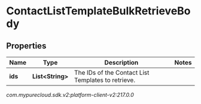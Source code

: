 # ContactListTemplateBulkRetrieveBody


## Properties

| Name | Type | Description | Notes |
| ------------ | ------------- | ------------- | ------------- |
| **ids** | **List&lt;String&gt;** | The IDs of the Contact List Templates to retrieve. |  |




_com.mypurecloud.sdk.v2:platform-client-v2:217.0.0_
